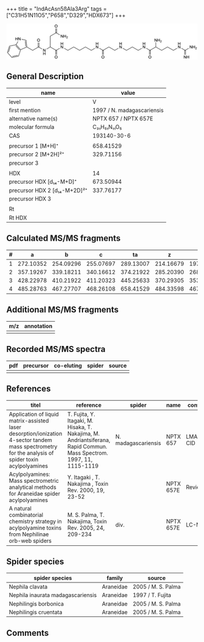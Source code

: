 +++
title = "IndAcAsn5ßAla3Arg"
tags = ["C31H51N11O5","P658","D329","HDX673"]
+++

![](/img/IndAcAsn5bAla3Arg.png)

## General Description

| name                         | value                      |
|------------------------------|----------------------------|
| level                        | V                          |
| first mention                | 1997 / N. madagascariensis |
| alternative name(s)          | NPTX 657 / NPTX 657E       |
| molecular formula            | C₃₁H₅₁N₁₁O₅                |
| CAS                          | 193140-30-6                |
|                              |                            |
| precursor 1 [M+H]⁺           | 658.41529                  |
| precursor 2 [M+2H]²⁺         | 329.71156                  |
| precursor 3                  |                            |
|                              |                            |
| HDX                          | 14                         |
| precursor HDX   [d₁₄-M+D]⁺   | 673.50944                  |
| precursor HDX 2 [d₁₄-M+2D]²⁺ | 337.76177                  |
| precursor HDX 3              |                            |
|                              |                            |
| Rt                           |                            |
| Rt HDX                       |                            |

## Calculated MS/MS fragments

| # | a         | b         | c         | ta        | z         | y         | tz        |
|---|-----------|-----------|-----------|-----------|-----------|-----------|-----------|
| 1 | 272.10352 | 254.09296 | 255.07697 | 289.13007 | 214.16679 | 197.14024 | 231.19334 |
| 2 | 357.19267 | 339.18211 | 340.16612 | 374.21922 | 285.20390 | 268.17735 | 302.23045 |
| 3 | 428.22978 | 410.21922 | 411.20323 | 445.25633 | 370.29305 | 353.26650 | 387.31960 |
| 4 | 485.28763 | 467.27707 | 468.26108 | 658.41529 | 484.33598 | 467.30943 | 501.36253 |

## Additional MS/MS fragments

| m/z       | annotation |
|-----------|------------|
|           |            |

## Recorded MS/MS spectra

| pdf | precursor | co-eluting | spider    | source                              |
|-----|-----------|------------|-----------|-------------------------------------|
|     |           |            |           |                                     |

## References

| titel                                                                                                                                               | reference                                                                                                            | spider              | name      | content    | link                                                                                                                                   |
|-----------------------------------------------------------------------------------------------------------------------------------------------------|----------------------------------------------------------------------------------------------------------------------|---------------------|-----------|------------|----------------------------------------------------------------------------------------------------------------------------------------|
| Application of liquid matrix-assisted laser desorption/ionization 4-sector tandem mass spectrometry for the analysis of spider toxin acylpolyamines | T. Fujita, Y. Itagaki, M. Hisaka, T. Nakajima, M. Andriantsiferana, Rapid Commun. Mass Spectrom. 1997, 11, 1115-1119 | N. madagascariensis | NPTX 657  | LMALDI-CID | [Link](https://onlinelibrary.wiley.com/doi/abs/10.1002/%28SICI%291097-0231%2819970630%2911%3A10%3C1115%3A%3AAID-RCM908%3E3.0.CO%3B2-D) |
| Acylpolyamines: Mass spectrometric analytical methods for Araneidae spider acylpolyamines                                                           | Y. Itagaki , T. Nakajima , Toxin Rev. 2000, 19, 23-52                                                                |                     | NPTX 657E | Review     | [Link](https://www.tandfonline.com/doi/abs/10.1081/TXR-100100314)                                                                      |
| A natural combinatorial chemistry strategy in acylpolyamine toxins from Nephilinae orb-web spiders                                                  | M. S. Palma, T. Nakajima, Toxin Rev. 2005, 24, 209-234                                                               | div.                | NPTX 657E | LC-MS      | [Link](https://www.tandfonline.com/doi/abs/10.1081/TXR-200057857)                                                                      | 

## Spider species

| spider species                    | family    | source             |
|-----------------------------------|-----------|--------------------|
| Nephila clavata                   | Araneidae | 2005 / M. S. Palma |
| Nephila inaurata madagascariensis | Araneidae | 1997 / T. Fujita   |
| Nephilingis borbonica             | Araneidae | 2005 / M. S. Palma |
| Nephilingis cruentata             | Araneidae | 2005 / M. S. Palma |

## Comments